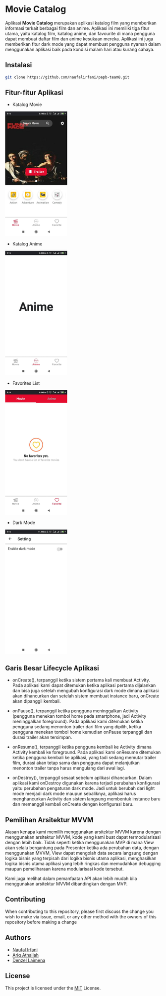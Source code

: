 # Movie Catalog
Aplikasi **Movie Catalog** merupakan aplikasi katalog film yang memberikan informasi terkait berbagai film dan anime. Aplikasi ini memiliki tiga fitur utama, yaitu katalog film, katalog anime, dan favourite di mana pengguna dapat membuat daftar film dan anime kesukaan mereka. Aplikasi ini juga memberikan fitur dark mode yang dapat membuat pengguna nyaman dalam menggunakan aplikasi baik pada kondisi malam hari atau kurang cahaya.

## Instalasi
```bash
git clone https://github.com/naufalirfani/papb-team8.git
```

## Fitur-fitur Aplikasi
- Katalog Movie
<img src="Screenshots/movie.jpg" width="200">

- Katalog Anime
<img src="Screenshots/anime.jpg" width="200">

- Favorites List
<img src="Screenshots/fav.jpg" width="200">

- Dark Mode
<img src="Screenshots/darkSett.jpg" width="200">

## Garis Besar Lifecycle Aplikasi
- onCreate(), terpanggil ketika sistem pertama kali membuat Activity. Pada aplikasi kami dapat ditemukan ketika aplikasi pertama dijalankan dan bisa juga setelah mengubah konfigurasi dark mode dimana aplikasi akan dihancurkan dan setelah sistem membuat instance baru, onCreate akan dipanggil kembali.

- onPause(), terpanggil ketika pengguna meninggalkan Activity (pengguna menekan tombol home pada smartphone, jadi Activity meninggalkan foreground). Pada aplikasi kami ditemukan ketika pengguna sedang menonton trailer dari film yang dipilih, ketika pengguna menekan tombol home kemudian onPause terpanggil dan durasi trailer akan tersimpan.

- onResume(), terpanggil ketika pengguna kembali ke Activity dimana Activity kembali ke foreground. Pada aplikasi kami onResume ditemukan ketika pengguna kembali ke aplikasi, yang tadi sedang memutar trailer film, durasi akan tetap sama dan pengguna dapat melanjutkan menonton trailer tanpa harus mengulang dari awal lagi.

- onDestroy(), terpanggil sesaat sebelum aplikasi dihancurkan. Dalam aplikasi kami onDestroy digunakan karena terjadi perubahan konfigurasi yaitu perubahan pengaturan dark mode. Jadi untuk berubah dari light mode menjadi dark mode maupun sebaliknya, aplikasi harus menghancurkan Activity dan sistem langsung membentuk instance baru dan memanggil kembali onCreate dengan konfigurasi baru.

## Pemilihan Arsitektur MVVM
Alasan kenapa kami memilih menggunakan arsitektur MVVM karena dengan menggunakan arsitektur MVVM, kode yang kami buat dapat termodularisasi dengan lebih baik. Tidak seperti ketika menggunakan MVP di mana View akan selalu bergantung pada Presenter ketika ada perubahan data, dengan menggunakan MVVM, View dapat mengolah data secara langsung dengan logika bisnis yang terpisah dari logika bisnis utama aplikasi, menghasilkan logika bisnis utama aplikasi yang lebih ringkas dan memudahkan debugging maupun pemeliharaan karena modularisasi kode tersebut.

Kami juga melihat dalam pemanfaatan API akan lebih mudah bila menggunakan arsitektur MVVM dibandingkan dengan MVP.


## Contributing
When contributing to this repository, please first discuss the change you wish to make via issue, email, or any other method with the owners of this repository before making a change

## Authors
- [Naufal Irfani](https://github.com/naufalirfani)
- [Ariq Athallah](https://github.com/ariqathallah)
- [Denzel Laimena](https://github.com/denzellaimena)

## License
This project is licensed under the [MIT](https://choosealicense.com/licenses/mit/) License.
